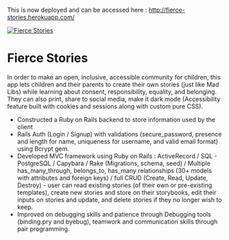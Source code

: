 This is now deployed and can be accessed here : http://fierce-stories.herokuapp.com/

[![Fierce Stories](http://fierce-stories.herokuapp.com/)](http://fierce-stories.herokuapp.com/ "fierce stories")


# Fierce Stories

 In order to make an open, inclusive, accessible community for children, this app lets children and their parents to create their own stories (just like Mad Libs) while learning about consent, responsibility, equality, and belonging. They can also print, share to social media, make it dark mode (Accessibility feature built with cookies and sessions along with custom pure CSS).
 
+ Constructed a Ruby on Rails backend to store information used by the client
+ Rails Auth (Login / Signup) with validations (secure_password, presence and length for name, uniqueness for username, and valid email format) using Bcrypt gem.
+ Developed MVC framework using Ruby on Rails : ActiveRecord / SQL - PostgreSQL / Capybara / Rake (Migrations, schema, seed) / Multiple has_many_through, belongs_to, has_many relationships (30+ models with attributes and foreign keys) / full CRUD (Create, Read, Update, Destroy) - user can read existing stories (of their own or pre-existing templates), create new stories and store on their storybooks, edit their inputs on stories and update, and delete stories if they no longer wish to keep.
+ Improved on debugging skills and patience through Debugging tools (binding.pry and byebug), teamwork and communication skills through pair programming. 

